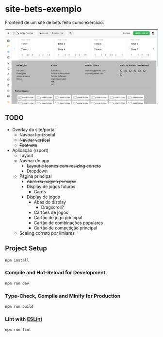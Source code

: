 # site-bets-exemplo

Frontend de um site de bets feito como exercício.

![imagem da pagina de bets](betspage.png)

## TODO

- Overlay do site/portal
    - ~~Navbar horizontal~~
    - ~~Navbar vertical~~
    - ~~Footnote~~
- Aplicação (/sport)
    - Layout
    - Navbar do app
        - ~~Layout e icones com resizing correto~~
        - Dropdown
    - Página principal
        - ~~Abas da página principal~~
        - Display de jogos futuros
            - Cards
        - Display de jogos
            - Abas do display
                - Dragscroll?
            - Cartões de jogos
            - Cartão de jogo principal
            - Cartão de combinações populares
            - Cartão de competição principal
    - Scaling correto por limiares

## Project Setup

```sh
npm install
```

### Compile and Hot-Reload for Development

```sh
npm run dev
```

### Type-Check, Compile and Minify for Production

```sh
npm run build
```

### Lint with [ESLint](https://eslint.org/)

```sh
npm run lint
```
